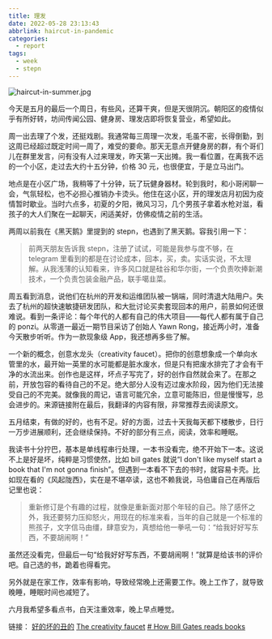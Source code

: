```yaml
---
title: 理发
date: 2022-05-28 23:13:43
abbrlink: haircut-in-pandemic
categories:
  - report
tags:
  - week
  - stepn
---
```


![haircut-in-summer.jpg](https://p9-juejin.byteimg.com/tos-cn-i-k3u1fbpfcp/93d4580d116041ea95fee2213d9c2234~tplv-k3u1fbpfcp-watermark.image)

今天是五月的最后一个周日，有些风，还算干爽，但是天很阴沉。朝阳区的疫情似乎有所好转，坊间传闻公园、健身房、理发店即将恢复营业，希望如此。

周一出去理了个发，还挺戏剧。我通常每三周理一次发，毛虽不密，长得倒勤，到这周已经超过既定时间一周了，难受的要命。那天无意点开健身房的群，有个哥们儿在群里发言，问有没有人过来理发，昨天第一天出摊。我一看位置，在离我不远的一个小区，走过去大约十五分钟，价格 30 元，也很便宜，于是立马出门。

地点是在小区广场，我稍等了十分钟，玩了玩健身器材。轮到我时，和小哥闲聊一会，气氛轻松，也不必担心推销办卡烫头。他住在这小区，开的理发店月初因为疫情暂时歇业。当时六点多，初夏的夕阳，微风习习，几个男孩子拿着水枪对滋，看孩子的大人们聚在一起聊天，闲适美好，仿佛疫情之前的生活。

两周以前我在《黑天鹅》里提到的 stepn，也遇到了黑天鹅。容我引用一下：

> 前两天朋友告诉我 stepn，注册了试试，可能是我参与度不够，在 telegram 里看到的都是在讨论成本，回本，买，卖。实话实说，不太理解。从我浅薄的认知看来，许多风口就是硅谷和华尔街，一个负责吹捧新潮技术，一个负责包装金融产品，联手噶韭菜。

周五看到消息，说他们在杭州的开发和运维团队被一锅端，同时清退大陆用户。失去了杭州的超快速敏捷研发团队，和大批讨论买卖套现回本的用户，前景如何还很难说。看到一条评论：每个年代的人都有自己的伟大项目——每代人都有属于自己的 ponzi。从零道一最近一期节目采访了创始人 Yawn Rong，接近两小时，准备今天散步听听。作为一款现象级 App，我还想再多些了解。

一个新的概念，创意水龙头（creativity faucet）。把你的创意想象成一个单向水管里的水，最开始一英里的水可能都是脏水废水，但是只有把废水排完了才会有干净的水流出来。创作也是这样，坏点子写完了，好的创作自然就会来了。在那之前，开放包容的看待自己的不足。绝大部分人没有迈过废水阶段，因为他们无法接受自己的不完美。就像我的周记，语言可能冗余，立意可能陈旧，但是慢慢写，总会进步的。来源链接附在最后，我翻译的内容有限，非常推荐去阅读原文。

五月结束，有做的好的，也有不足。好的方面，过去十天我每天都下楼散步，日行一万步进展顺利，还会继续保持。不好的部分有三点，阅读，效率和睡眠。

我读书十分拧巴，基本是单线程串行处理，一本书没看完，绝不开始下一本。这说不上是好是坏，纯粹是习惯使然，比如 bill gates 就说“I don't like myself start a book that I'm not gonna finish”。但遇到一本看不下去的书时，就容易卡壳。比如现在看的《风起陇西》，实在是不堪卒读，这也不赖我说，马伯庸自己在再版后记里也说：

> 重新修订是个有趣的过程，就像是重新面对那个年轻的自己。除了感怀之外，我还要努力压抑怒火，用现在的标准来看，当年的自己就是一个标准的熊孩子，文字信马由缰，肆意安为，真想给他一拳吼一句：“给我好好写东西，不要胡闹啊！”

虽然还没看完，但最后一句“给我好好写东西，不要胡闹啊！”就算是给该书的评价吧。自己选的书，跪着也得看完。

另外就是在家工作，效率有影响，导致经常晚上还需要工作。晚上工作了，就导致晚睡，睡眠时间也减短了。

六月我希望多看点书，白天注重效率，晚上早点睡觉。

链接：
[好的坏的丑的](https://happyxiao.com/coke013/)
[The creativity faucet](https://twitter.com/Julian/status/1327765347936522240)
[# How Bill Gates reads books](https://www.youtube.com/watch?v=eTFy8RnUkoU)
